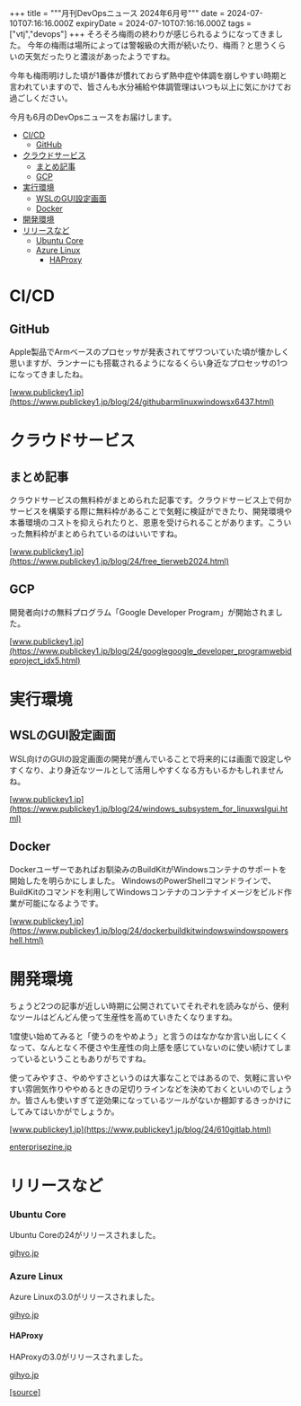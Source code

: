 +++
title = """月刊DevOpsニュース 2024年6月号"""
date = 2024-07-10T07:16:16.000Z
expiryDate = 2024-07-10T07:16:16.000Z
tags = ["vtj","devops"]
+++
そろそろ梅雨の終わりが感じられるようになってきました。 今年の梅雨は場所によっては警報級の大雨が続いたり、梅雨？と思うくらいの天気だったりと濃淡があったようですね。

今年も梅雨明けした頃が1番体が慣れておらず熱中症や体調を崩しやすい時期と言われていますので、皆さんも水分補給や体調管理はいつも以上に気にかけてお過ごしください。

今月も6月のDevOpsニュースをお届けします。

*   [CI/CD](#CICD)
    *   [GitHub](#GitHub)
*   [クラウドサービス](#クラウドサービス)
    *   [まとめ記事](#まとめ記事)
    *   [GCP](#GCP)
*   [実行環境](#実行環境)
    *   [WSLのGUI設定画面](#WSLのGUI設定画面)
    *   [Docker](#Docker)
*   [開発環境](#開発環境)
*   [リリースなど](#リリースなど)
    *   [Ubuntu Core](#Ubuntu-Core)
    *   [Azure Linux](#Azure-Linux)
        *   [HAProxy](#HAProxy)

CI/CD
=====

GitHub
------

Apple製品でArmベースのプロセッサが発表されてザワついていた頃が懐かしく思いますが、ランナーにも搭載されるようになるくらい身近なプロセッサの1つになってきましたね。

[www.publickey1.jp](https://www.publickey1.jp/blog/24/githubarmlinuxwindowsx6437.html)

クラウドサービス
========

まとめ記事
-----

クラウドサービスの無料枠がまとめられた記事です。クラウドサービス上で何かサービスを構築する際に無料枠があることで気軽に検証ができたり、開発環境や本番環境のコストを抑えられたりと、恩恵を受けられることがあります。こういった無料枠がまとめられているのはいいですね。

[www.publickey1.jp](https://www.publickey1.jp/blog/24/free_tierweb2024.html)

GCP
---

開発者向けの無料プログラム「Google Developer Program」が開始されました。

[www.publickey1.jp](https://www.publickey1.jp/blog/24/googlegoogle_developer_programwebideproject_idx5.html)

実行環境
====

WSLのGUI設定画面
-----------

WSL向けのGUIの設定画面の開発が進んでいることで将来的には画面で設定しやすくなり、より身近なツールとして活用しやすくなる方もいるかもしれませんね。

[www.publickey1.jp](https://www.publickey1.jp/blog/24/windows_subsystem_for_linuxwslgui.html)

Docker
------

Dockerユーザーであればお馴染みのBuildKitがWindowsコンテナのサポートを開始したを明らかにしました。 WindowsのPowerShellコマンドラインで、BuildKitのコマンドを利用してWindowsコンテナのコンテナイメージをビルド作業が可能になるようです。

[www.publickey1.jp](https://www.publickey1.jp/blog/24/dockerbuildkitwindowswindowspowershell.html)

開発環境
====

ちょうど2つの記事が近しい時期に公開されていてそれぞれを読みながら、便利なツールはどんどん使って生産性を高めていきたくなりますね。

1度使い始めてみると「使うのをやめよう」と言うのはなかなか言い出しにくくなって、なんとなく不便さや生産性の向上感を感じていないのに使い続けてしまっているということもありがちですね。

使ってみやすさ、やめやすさというのは大事なことではあるので、気軽に言いやすい雰囲気作りややめるときの足切りラインなどを決めておくといいのでしょうか。皆さんも使いすぎて逆効果になっているツールがないか棚卸するきっかけにしてみてはいかがでしょうか。

[www.publickey1.jp](https://www.publickey1.jp/blog/24/610gitlab.html)

[enterprisezine.jp](https://enterprisezine.jp/news/detail/19942)

リリースなど
======

### Ubuntu Core

Ubuntu Coreの24がリリースされました。

[gihyo.jp](https://gihyo.jp/admin/clip/01/ubuntu-topics/202406/07?utm_source=feed)

### Azure Linux

Azure Linuxの3.0がリリースされました。

[gihyo.jp](https://gihyo.jp/article/2024/06/daily-linux-240607?utm_source=feed)

#### HAProxy

HAProxyの3.0がリリースされました。

[gihyo.jp](https://gihyo.jp/article/2024/05/haproxy-3-0?utm_source=feed)

[[source]](https://devops-blog.virtualtech.jp/entry/20240710/1720595776)
